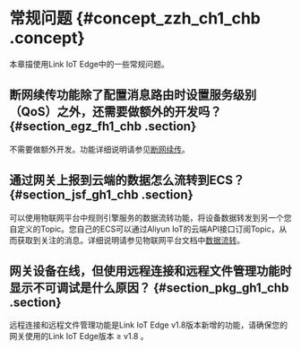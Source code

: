 # 常规问题 {#concept_zzh_ch1_chb .concept}

本章描使用Link IoT Edge中的一些常规问题。

## 断网续传功能除了配置消息路由时设置服务级别（QoS）之外，还需要做额外的开发吗？ {#section_egz_fh1_chb .section}

不需要做额外开发。功能详细说明请参见[断网续传](../../../../../cn.zh-CN/用户指南/断网续传.md#)。

## 通过网关上报到云端的数据怎么流转到ECS？ {#section_jsf_gh1_chb .section}

可以使用物联网平台中规则引擎服务的数据流转功能，将设备数据转发到另一个您自定义的Topic。您自己的ECS可以通过Aliyun IoT的云端API接口订阅Topic，从而获取到关注的消息。详细说明请参见物联网平台文档中[数据流转](https://help.aliyun.com/document_detail/68677.html)。

## 网关设备在线，但使用远程连接和远程文件管理功能时显示不可调试是什么原因？ {#section_pkg_gh1_chb .section}

远程连接和远程文件管理功能是Link IoT Edge v1.8版本新增的功能，请确保您的网关使用的Link IoT Edge版本 ≥ v1.8 。

